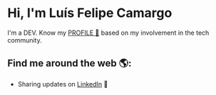 # Hi, I'm Luís Felipe Camargo


I'm a DEV. Know my <a href="https://google.com/">PROFILE 🌟</a> based on my involvement in the tech community.  


## Find me around the web 🌎: 
<a href="https://github.com/sponsors/camargolfelipe"></a>
- Sharing updates on <a href="https://www.linkedin.com/in/luis-felipe-camargo-a59049174/">LinkedIn</a> 💼
